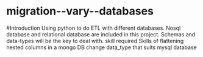 # migration--vary--databases
#Introduction
Using python to do ETL with different databases. Nosql database and relational database are included in this project. Schemas and data-types will be the key to deal with. 
skill required 
Skills of flattening nested columns in a mongo DB 
change data_type that suits mysql database 


